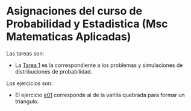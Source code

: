 # Asignaciones del curso de Probabilidad y Estadistica (Msc Matematicas Aplicadas)

Las tareas son:

* La [Tarea 1](https://github.com/Ryuta2329/Tarea-probabilidad/blob/a24d25ecbcc2d83e24b2c347472a040f570c9e6c/Tarea-1-Prob-Stat-2022.md) es la correspondiente a los problemas y simulaciones de distribuciones de probabilidad.
<!---* La [Tarea 2]() es la correspondiente a los constrastes de hipotesis y pruebas estadisticas.--->

Los ejercicios son:

* El ejercicio [e01](https://github.com/Ryuta2329/Tarea-probabilidad/blob/main/e01-PE.md) corresponde al de la varilla quebrada para formar un triangulo.
<!---* El ejercicio [e02]() corresponde a los problemas--->
